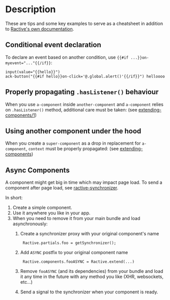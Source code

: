 # Description 

These are tips and some key examples to serve as a cheatsheet in addition to [Ractive's own documentation](https://ractive.js.org/api/). 

## Conditional event declaration

To declare an event based on another condition, use `{{#if ...}}on-myevent="..."{{/if}}`:

```pug
input(value="{{hello}}")
ack-button("{{#if hello}}on-click='@.global.alert()'{{/if}}") helloooo
```

## Properly propagating `.hasListener()` behaviour

When you use `a-component` inside `another-component` and `a-component` relies on `.hasListener()` method, additional care must be taken: (see [extending-components/1](./extending-components.md#1-correctly-propagating-listener-detection]))

## Using another component under the hood 

When you create a `super-component` as a drop in replacement for `a-component`, `context` must be properly propagated: (see [extending-components](./extending-components.md))

## Async Components 

A component might get big in time which may impact page load. To send a component after page load, see [ractive-synchronizer](https://github.com/ceremcem/ractive-synchronizer/). 

In short: 

1. Create a simple component.
2. Use it anywhere you like in your app.
3. When you need to remove it from your main bundle and load asynchronously:
    1. Create a synchronizer proxy with your original component's name

            Ractive.partials.foo = getSynchronizer();

    2. Add `ASYNC` postfix to your original component name

            Ractive.components.fooASYNC = Ractive.extend(...)

    3. Remove `fooASYNC` (and its dependencies) from your bundle and load it any time in the future with any method you like (XHR, websockets, etc...)
    4. Send a signal to the synchronizer when your component is ready.
